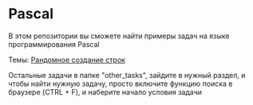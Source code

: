 Pascal
======

В этом репозитории вы сможете найти примеры задач на языке программирования Pascal

Темы:
  [Рандомное создание строк](https://github.com/ArtiX-GP/Pascal/tree/master/2015-2016/string)

Остальные задачи в папке "other_tasks", зайдите в нужный раздел, и чтобы найти нужную задачу, просто включите функцию поиска в браузере (CTRL + F), и наберите начало условия задачи
